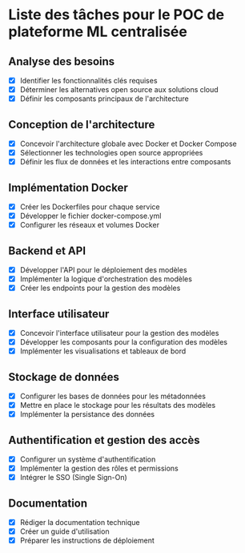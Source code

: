 # Liste des tâches pour le POC de plateforme ML centralisée

## Analyse des besoins
- [x] Identifier les fonctionnalités clés requises
- [x] Déterminer les alternatives open source aux solutions cloud
- [x] Définir les composants principaux de l'architecture

## Conception de l'architecture
- [x] Concevoir l'architecture globale avec Docker et Docker Compose
- [x] Sélectionner les technologies open source appropriées
- [x] Définir les flux de données et les interactions entre composants

## Implémentation Docker
- [x] Créer les Dockerfiles pour chaque service
- [x] Développer le fichier docker-compose.yml
- [x] Configurer les réseaux et volumes Docker

## Backend et API
- [x] Développer l'API pour le déploiement des modèles
- [x] Implémenter la logique d'orchestration des modèles
- [x] Créer les endpoints pour la gestion des modèles

## Interface utilisateur
- [x] Concevoir l'interface utilisateur pour la gestion des modèles
- [x] Développer les composants pour la configuration des modèles
- [x] Implémenter les visualisations et tableaux de bord

## Stockage de données
- [x] Configurer les bases de données pour les métadonnées
- [x] Mettre en place le stockage pour les résultats des modèles
- [x] Implémenter la persistance des données

## Authentification et gestion des accès
- [x] Configurer un système d'authentification
- [x] Implémenter la gestion des rôles et permissions
- [x] Intégrer le SSO (Single Sign-On)

## Documentation
- [x] Rédiger la documentation technique
- [x] Créer un guide d'utilisation
- [x] Préparer les instructions de déploiement
